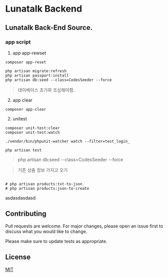 # Lunatalk Backend

## Lunatalk Back-End Source.

### app script
1. app app-rewset

```angular2html
composer app-reset
```

```angular2html
php artisan migrate:refresh
php artisan passport:install
php artisan db:seed --class=CodesSeeder --force
```



> 데이베이스 초기화 조심해야함.

2. app clear
```angular2html
composer app-clear
```

2. unitest
```angular2html
composer unit-test:clear
composer unit-test:watch

./vendor/bin/phpunit-watcher watch --filter=test_login_

php artisan test
```

> php artisan db:seed --class=CodesSeeder --force


> 기존 상춤 정보 가지고 오기

```angular2html

# php artisan products:txt-to-json
# php artisan products:json-to-create

```

asdasdasdasd

## Contributing
Pull requests are welcome. For major changes, please open an issue first to discuss what you would like to change.

Please make sure to update tests as appropriate.

## License
[MIT](https://choosealicense.com/licenses/mit/)
